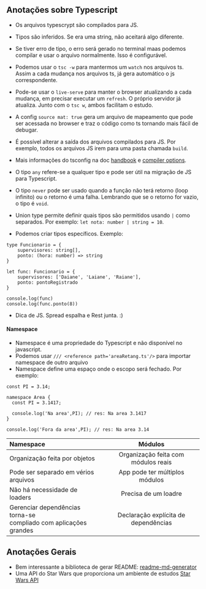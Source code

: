 ## Anotações sobre Typescript

- Os arquivos typescrypt são compilados para JS.
- Tipos são inferidos. Se era uma string, não aceitará algo diferente.
- Se tiver erro de tipo, o erro será gerado no terminal maas podemos compilar e usar o arquivo normalmente. Isso é configurável.
- Podemos usar o `tsc -w` para mantermos um `watch` nos arquivos ts. Assim a cada mudança nos arquivos ts, já gera automático o js correspondente.
- Pode-se usar o `live-serve` para manter o browser atualizando a cada mudança, em precisar executar um `refresh`. O próprio servidor já atualiza. Junto com o `tsc w`, ambos facilitam o estudo.

- A config `source mat: true` gera um arquivo de mapeamento que pode ser acessada no browser e traz o código como ts tornando mais fácil de debugar.
- É possível alterar a saída dos arquivos compilados para JS. Por exemplo, todos os arquivos JS irem para uma pasta chamada `build`.
- Mais informações do tsconfig na doc [handbook](https://www.typescriptlang.org/docs/handbook/tsconfig-json.html) e [compiler options](https://www.typescriptlang.org/docs/handbook/compiler-options.html).

- O tipo `any` refere-se a qualquer tipo e pode ser útil na migração de JS para Typescript.
- O tipo `never` pode ser usado quando a função não terá retorno (loop infinito) ou o retorno é uma falha. Lembrando que se o retorno for vazio, o tipo é `void`.
- Union type permite definir quais tipos são permitidos usando `|` como separados. Por exemplo: `let nota: number | string = 10`.
- Podemos criar tipos específicos. Exemplo: 
```
type Funcionario = {
    supervisores: string[],
    ponto: (hora: number) => string
}

let func: Funcionario = {
    supervisores: ['Daiane', 'Laiane', 'Raiane'],
    ponto: pontoRegistrado
}

console.log(func)
console.log(func.ponto(8))
```

- Dica de JS. Spread espalha e Rest junta. :)

#### Namespace

- Namespace é uma propriedade do Typescript e não disponível no javascript.
- Podemos usar `/// <reference path='areaRetang.ts'/>` para importar namespace de outro arquivo
- Namespace define uma espaço onde o escopo será fechado. Por exemplo:

```
const PI = 3.14;

namespace Area {
  const PI = 3.1417;

  console.log('Na area',PI); // res: Na area 3.1417
}

console.log('Fora da area',PI); // res: Na area 3.14
```

| Namespace      | Módulos      |
| :------------- | :----------: |
|  Organização feita por objetos | Organização feita com módulos reais |
| Pode ser separado em vérios arquivos | App pode ter múltiplos módulos |
| Não há necessidade de loaders| Precisa de um loadre|
| Gerenciar dependências torna-se <br/>compliado com aplicações grandes| Declaração explícita de dependências |

## Anotações Gerais
- Bem interessante a biblioteca de gerar README: [readme-md-generator](https://github.com/kefranabg/readme-md-generator)
- Uma API do Star Wars que proporciona um ambiente de estudos [Star Wars API](https://swapi.dev/)